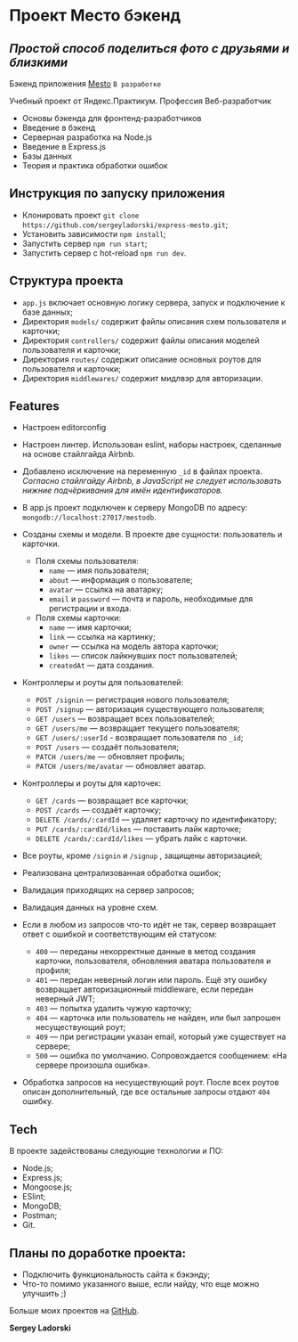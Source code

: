 # Проект Место бэкенд

## _Простой способ поделиться фото с друзьями и близкими_

Бэкенд приложения [Mesto](https://sergeyladorski.github.io/react-mesto-auth/)  `В разработке`

Учебный проект от Яндекс.Практикум.
Профессия Веб-разработчик

- Основы бэкенда для фронтенд-разработчиков
- Введение в бэкенд
- Серверная разработка на Node.js
- Введение в Express.js
- Базы данных
- Теория и практика обработки ошибок

## Инструкция по запуску приложения

- Клонировать проект `git clone https://github.com/sergeyladorski/express-mesto.git`;
- Установить зависимости `npm install`;
- Запустить сервер `npm run start`;
- Запустить сервер с hot-reload `npm run dev`.

## Структура проекта

- `app.js` включает основную логику сервера, запуск и подключение к базе данных;
- Директория `models/` содержит файлы описания схем пользователя и карточки;
- Директория `controllers/` содержит файлы описания моделей пользователя и карточки;
- Директория `routes/` содержит описание основных роутов для пользователя и карточки;
- Директория `middlewares/` содержит мидлвэр для авторизации.

## Features

- Настроен editorconfig

- Настроен линтер. Использован eslint, наборы настроек, сделанные на основе стайлгайда Airbnb.
- Добавлено исключение на переменную `_id` в файлах проекта. _Согласно стайлгайду Airbnb, в JavaScript не следует использовать нижние подчёркивания для имён идентификаторов._

- В app.js проект подключен к серверу MongoDB по адресу: `mongodb://localhost:27017/mestodb`.

- Созданы схемы и модели. В проекте две сущности: пользователь и карточки.

  - Поля схемы пользователя:
    - `name` — имя пользователя;
    - `about` — информация о пользователе;
    - `avatar` — ссылка на аватарку;
    - `email` и `password` — почта и пароль, необходимые для регистрации и входа.
  - Поля схемы карточки:
    - `name` — имя карточки;
    - `link` — ссылка на картинку;
    - `owner` — ссылка на модель автора карточки;
    - `likes` — список лайкнувших пост пользователей;
    - `createdAt` — дата создания.

- Контроллеры и роуты для пользователей:

  - `POST /signin` — регистрация нового пользователя;
  - `POST /signup` — авторизация существующего пользователя;
  - `GET /users` — возвращает всех пользователей;
  - `GET /users/me` — возвращает текущего пользователя;
  - `GET /users/:userId` - возвращает пользователя по `_id`;
  - `POST /users` — создаёт пользователя;
  - `PATCH /users/me` — обновляет профиль;
  - `PATCH /users/me/avatar` — обновляет аватар.

- Контроллеры и роуты для карточек:

  - `GET /cards` — возвращает все карточки;
  - `POST /cards` — создаёт карточку;
  - `DELETE /cards/:cardId` — удаляет карточку по идентификатору;
  - `PUT /cards/:cardId/likes` — поставить лайк карточке;
  - `DELETE /cards/:cardId/likes` — убрать лайк с карточки.

- Все роуты, кроме `/signin` и `/signup` , защищены авторизацией;
- Реализована централизованная обработка ошибок;
- Валидация приходящих на сервер запросов;
- Валидация данных на уровне схем.

- Если в любом из запросов что-то идёт не так, сервер возвращает ответ с ошибкой и соответствующим ей
статусом:
    - `400` — переданы некорректные данные в метод создания карточки, пользователя, обновления аватара
пользователя и профиля;
    - `401` — передан неверный логин или пароль. Ещё эту ошибку возвращает авторизационный middleware,
если передан неверный JWT;
    - `403` — попытка удалить чужую карточку;
    - `404` — карточка или пользователь не найден, или был запрошен несуществующий роут;
    - `409` — при регистрации указан email, который уже существует на сервере;
    - `500` — ошибка по умолчанию. Сопровождается сообщением: «На сервере произошла ошибка».



- Обработка запросов на несуществующий роут. После всех роутов описан дополнительный, где все остальные запросы отдают `404` ошибку.


## Tech

В проекте задействованы следующие технологии и ПО:

- Node.js;
- Express.js;
- Mongoose.js;
- ESlint;
- MongoDB;
- Postman;
- Git.

## Планы по доработке проекта:

- Подключить функциональность сайта к бэкэнду;
- Что-то помимо указанного выше, если найду, что еще можно улучшить ;)

Больше моих проектов на [GitHub](https://github.com/sergeyladorski).

**Sergey Ladorski**
